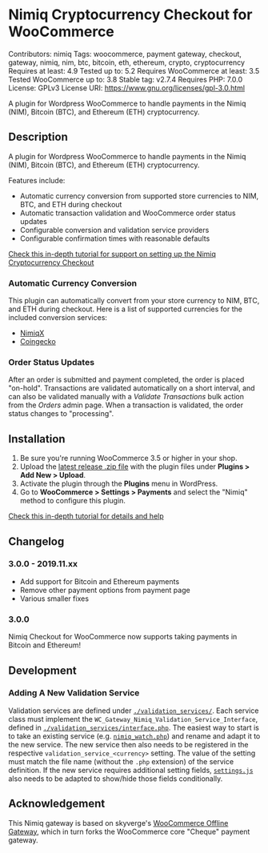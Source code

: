 # Nimiq Cryptocurrency Checkout for WooCommerce

Contributors: nimiq
Tags: woocommerce, payment gateway, checkout, gateway, nimiq, nim, btc, bitcoin, eth, ethereum, crypto, cryptocurrency
Requires at least: 4.9
Tested up to: 5.2
Requires WooCommerce at least: 3.5
Tested WooCommerce up to: 3.8
Stable tag: v2.7.4
Requires PHP: 7.0.0
License: GPLv3
License URI: https://www.gnu.org/licenses/gpl-3.0.html

A plugin for Wordpress WooCommerce to handle payments in the Nimiq (NIM), Bitcoin (BTC), and Ethereum (ETH) cryptocurrency.

## Description

A plugin for Wordpress WooCommerce to handle payments in the Nimiq (NIM), Bitcoin (BTC), and Ethereum (ETH) cryptocurrency.

Features include:

* Automatic currency conversion from supported store currencies to NIM, BTC, and ETH during checkout
* Automatic transaction validation and WooCommerce order status updates
* Configurable conversion and validation service providers
* Configurable confirmation times with reasonable defaults

[Check this in-depth tutorial for support on setting up the Nimiq Cryptocurrency Checkout](https://nimiq.github.io/tutorials/wordpress-payment-plugin-installation)


### Automatic Currency Conversion

This plugin can automatically convert from your store currency to NIM, BTC, and ETH during checkout. Here is a list of supported currencies for the included conversion services:

* [NimiqX](https://api.nimiqx.com/price?api_key=210b34d0df702dd157d31f118ae00420)
* [Coingecko](https://api.coingecko.com/api/v3/simple/supported_vs_currencies)

### Order Status Updates

After an order is submitted and payment completed, the order is placed "on-hold". Transactions are validated automatically on a short interval, and can also be validated manually with a *Validate Transactions* bulk action from the *Orders* admin page. When a transaction is validated, the order status changes to "processing".

## Installation

1. Be sure you're running WooCommerce 3.5 or higher in your shop.
2. Upload the [latest release .zip file](https://github.com/nimiq/woocommerce-gateway-nimiq/releases) with the plugin files under **Plugins &gt; Add New &gt; Upload**.
3. Activate the plugin through the **Plugins** menu in WordPress.
4. Go to **WooCommerce &gt; Settings &gt; Payments** and select the "Nimiq" method to configure this plugin.

[Check this in-depth tutorial for details and help](https://nimiq.github.io/tutorials/wordpress-payment-plugin-installation)

## Changelog

### 3.0.0 - 2019.11.xx

* Add support for Bitcoin and Ethereum payments
* Remove other payment options from payment page
* Various smaller fixes

### 3.0.0

Nimiq Checkout for WooCommerce now supports taking payments in Bitcoin and Ethereum!

## Development

### Adding A New Validation Service

Validation services are defined under [`./validation_services/`](./validation_services/). Each service class must implement the `WC_Gateway_Nimiq_Validation_Service_Interface`, defined in [`./validation_services/interface.php`](./validation_services/interface.php). The easiest way to start is to take an existing service (e.g. [`nimiq_watch.php`](./validation_services/nimiq_watch.php)) and rename and adapt it to the new service. The new service then also needs to be registered in the respective `validation_service_<currency>` setting. The value of the setting must match the file name (without the `.php` extension) of the service definition. If the new service requires additional setting fields, [`settings.js`](./js/settings.js) also needs to be adapted to show/hide those fields conditionally.

## Acknowledgement

This Nimiq gateway is based on skyverge's [WooCommerce Offline Gateway](https://github.com/bekarice/woocommerce-gateway-offline), which in turn forks the WooCommerce core "Cheque" payment gateway.
